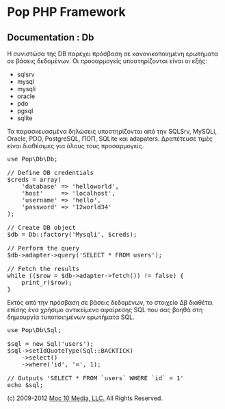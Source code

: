 Pop PHP Framework
=================

Documentation : Db
------------------

Η συνιστώσα της DB παρέχει πρόσβαση σε κανονικοποιημένη ερωτήματα σε βάσεις δεδομένων. Οι προσαρμογείς υποστηρίζονται είναι οι εξής:

* sqlsrv
* mysql
* mysqli
* oracle
* pdo
* pgsql
* sqlite

Τα παρασκευασμένα δηλώσεις υποστηρίζονται από την SQLSrv, MySQLi, Oracle, PDO, PostgreSQL, ΠΟΠ, SQLite  και  adapaters. Δραπέτευσε τιμές είναι διαθέσιμες για όλους τους προσαρμογείς.

<pre>
use Pop\Db\Db;

// Define DB credentials
$creds = array(
    'database' => 'helloworld',
    'host'     => 'localhost',
    'username' => 'hello',
    'password' => '12world34'
);

// Create DB object
$db = Db::factory('Mysqli', $creds);

// Perform the query
$db->adapter->query('SELECT * FROM users');

// Fetch the results
while (($row = $db->adapter->fetch()) != false) {
    print_r($row);
}
</pre>

Εκτός από την πρόσβαση σε βάσεις δεδομένων, το στοιχείο Δβ διαθέτει επίσης ένα χρήσιμο αντικείμενο αφαίρεσης SQL που σας βοηθά στη δημιουργία τυποποιημένων ερωτήματα SQL.

<pre>
use Pop\Db\Sql;

$sql = new Sql('users');
$sql->setIdQuoteType(Sql::BACKTICK)
    ->select()
    ->where('id', '=', 1);

// Outputs 'SELECT * FROM `users` WHERE `id` = 1'
echo $sql;
</pre>

(c) 2009-2012 [Moc 10 Media, LLC.](http://www.moc10media.com) All Rights Reserved.
